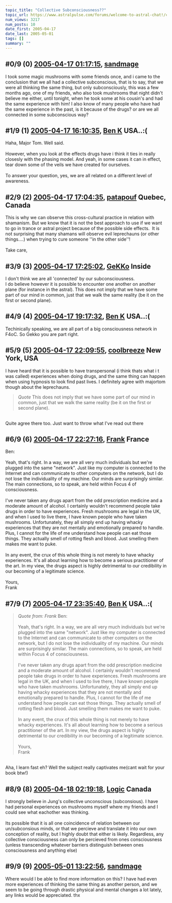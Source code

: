 ```yaml
---
topic_title: "Collective Subconsciousness??"
topic_url: https://www.astralpulse.com/forums/welcome-to-astral-chat!/collective-subconsciousness
num_views: 3217
num_posts: 10
date_first: 2005-04-17
date_last: 2005-05-01
tags: []
summary: ""
---
```


## \#0/9 (0) [2005-04-17 01:17:15](https://www.astralpulse.com/forums/index.php?msg=160641), [sandmage](https://www.astralpulse.com/forums/profile/?u=8445)  ##
<section>
I took some magic mushrooms with some friends once, and i came to the conclusion that we all had a collective subconscious, that is to say, that we were all thinking the same thing, but only subconsciously, this was a few months ago, one of my friends, who also took mushrooms that night didn't believe me either, until tonight, when he took some at his cousin's and had the same experience with him! I also know of many people who have had the same experience in the past, is it because of the drugs? or are we all connected in some subconscious way?
</section>

## \#1/9 (1) [2005-04-17 16:10:35](https://www.astralpulse.com/forums/index.php?msg=160684), [Ben K](https://www.astralpulse.com/forums/profile/?u=8796) USA..:( ##
<section>
Haha, Major Tom. Well said.
<br>
<br>
However, when you look at the effects drugs have i think it ties in really closesly with the phasing model. And yeah, in some cases it can in effect, tear down some of the veils we have created for ourselves.
<br>
<br>
To answer your question, yes, we are all related on a different level of awareness.
</section>

## \#2/9 (2) [2005-04-17 17:04:35](https://www.astralpulse.com/forums/index.php?msg=160694), [patapouf](https://www.astralpulse.com/forums/profile/?u=8368) Quebec, Canada ##
<section>
This is why we can observe this cross-cultural practice in relation with shamanism. But we know that it is not the best approach to use if we want to go in trance or astral project because of the possible side effects.  It is not surprising that many shamans will observe evil leprechauns (or other things....) when trying to cure someone ''in the other side''!
<br>
<br>
Take care,
</section>

## \#3/9 (3) [2005-04-17 17:25:02](https://www.astralpulse.com/forums/index.php?msg=160697), [GeKKo](https://www.astralpulse.com/forums/profile/?u=8868) Inside ##
<section>
I don't think we are all 'connected' by our subconsciousness.
<br>
I do believe however it is possible to encounter one another on another plane (for instance in the astral). This does not imply that we have some part of our mind in common, just that we walk the same reality (be it on the first or second plane).
</section>

## \#4/9 (4) [2005-04-17 19:17:32](https://www.astralpulse.com/forums/index.php?msg=160701), [Ben K](https://www.astralpulse.com/forums/profile/?u=8796) USA..:( ##
<section>
Techinically speaking, we are all part of a big consciousness network in F4oC. So Gekko you are part right.
</section>

## \#5/9 (5) [2005-04-17 22:09:55](https://www.astralpulse.com/forums/index.php?msg=160709), [coolbreeze](https://www.astralpulse.com/forums/profile/?u=7543) New York, USA ##
<section>
I have heard that it is possible to have transpersonal (i think thats what i t was called) experiences when doing drugs, and the same thing can happen when using hypnosis to look find past lives. I definitely agree with majortom though about the leprechauns.
<br>
<blockquote class="bbc_standard_quote">
 <cite>
  Quote
 </cite>
 This does not imply that we have some part of our mind in common, just that we walk the same reality (be it on the first or second plane).
</blockquote>
<br>
Quite agree there too. Just want to throw what I've read out there
</section>

## \#6/9 (6) [2005-04-17 22:27:16](https://www.astralpulse.com/forums/index.php?msg=160711), [Frank](https://www.astralpulse.com/forums/profile/?u=359) France ##
<section>
Ben:
<br>
<br>
Yeah, that's right. In a way, we are all very much individuals but we're plugged into the same "network". Just like my computer is connected to the Internet and can communicate to other computers on the network, but I do not lose the individuality of my machine. Our minds are surprisingly similar. The main connections, so to speak, are held within Focus 4 of consciousness.
<br>
<br>
I've never taken any drugs apart from the odd prescription medicine and a moderate amount of alcohol. I certainly wouldn't recommend people take drugs in order to have experiences. Fresh mushrooms are legal in the UK, and when I used to live there, I have known people who have taken mushrooms. Unfortunately, they all simply end up having whacky experiences that they are not mentally and emotionally prepared to handle. Plus, I cannot for the life of me understand how people can eat those things. They actually smell of rotting flesh and blood. Just smelling them makes me want to puke.
<br>
<br>
In any event, the crux of this whole thing is not merely to have whacky experiences. It's all about learning how to become a serious practitioner of the art. In my view, the drugs aspect is highly detrimental to our credibility in our becoming of a legitimate science.
<br>
<br>
Yours,
<br>
Frank
</section>

## \#7/9 (7) [2005-04-17 23:35:40](https://www.astralpulse.com/forums/index.php?msg=160724), [Ben K](https://www.astralpulse.com/forums/profile/?u=8796) USA..:( ##
<section>
<blockquote class="bbc_standard_quote">
 <cite>
  Quote from: Frank
 </cite>
 Ben:
 <br>
 <br>
 Yeah, that's right. In a way, we are all very much individuals but we're plugged into the same "network". Just like my computer is connected to the Internet and can communicate to other computers on the network, but I do not lose the individuality of my machine. Our minds are surprisingly similar. The main connections, so to speak, are held within Focus 4 of consciousness.
 <br>
 <br>
 I've never taken any drugs apart from the odd prescription medicine and a moderate amount of alcohol. I certainly wouldn't recommend people take drugs in order to have experiences. Fresh mushrooms are legal in the UK, and when I used to live there, I have known people who have taken mushrooms. Unfortunately, they all simply end up having whacky experiences that they are not mentally and emotionally prepared to handle. Plus, I cannot for the life of me understand how people can eat those things. They actually smell of rotting flesh and blood. Just smelling them makes me want to puke.
 <br>
 <br>
 In any event, the crux of this whole thing is not merely to have whacky experiences. It's all about learning how to become a serious practitioner of the art. In my view, the drugs aspect is highly detrimental to our credibility in our becoming of a legitimate science.
 <br>
 <br>
 Yours,
 <br>
 Frank
</blockquote>
<br>
Aha, I learn fast eh? Well the subject really captivates me(cant wait for your book btw!)
</section>

## \#8/9 (8) [2005-04-18 02:19:18](https://www.astralpulse.com/forums/index.php?msg=160747), [Logic](https://www.astralpulse.com/forums/profile/?u=3578) Canada ##
<section>
I strongly believe in Jung's collective unconscious (subconsious). I have had personal experiences on mushrooms myself where my friends and I could see what eachother was thinking.
<br>
<br>
Its possible that it is all one coincidence of relation between our un/subconsious minds, or that we percieve and translate it into our own conception of reality, but I highly doubt that either is likely. Regardless, any collective consciousness can only be percieved from ones consciousness (unless transcending whatever barriers distinguish between ones consciousness and anything else)
</section>

## \#9/9 (9) [2005-05-01 13:22:56](https://www.astralpulse.com/forums/index.php?msg=162660), [sandmage](https://www.astralpulse.com/forums/profile/?u=8445)  ##
<section>
Where would I be able to find more information on this? I have had even more experiences of thinking the same thing as another person, and we seem to be going through drastic physical and mental changes a lot lately, any links would be appreciated. thx
</section>